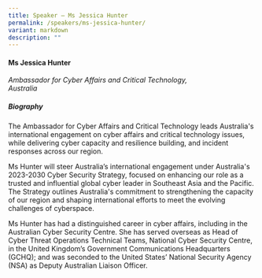 ```yaml
---
title: Speaker – Ms Jessica Hunter
permalink: /speakers/ms-jessica-hunter/
variant: markdown
description: ""
---
```

#### **Ms Jessica Hunter**

*Ambassador for Cyber Affairs and Critical Technology, <br>Australia*

##### **Biography**
The Ambassador for Cyber Affairs and Critical Technology leads Australia's international engagement on cyber affairs and critical technology issues, while delivering cyber capacity and resilience building, and incident responses across our region.

Ms Hunter will steer Australia’s international engagement under Australia's 2023-2030 Cyber Security Strategy, focused on enhancing our role as a trusted and influential global cyber leader in Southeast Asia and the Pacific. The Strategy outlines Australia's commitment to strengthening the capacity of our region and shaping international efforts to meet the evolving challenges of cyberspace.

Ms Hunter has had a distinguished career in cyber affairs, including in the Australian Cyber Security Centre.
She has served overseas as Head of Cyber Threat Operations Technical Teams, National Cyber Security Centre, in the United Kingdom’s Government Communications Headquarters (GCHQ); and was seconded to the United States’ National Security Agency (NSA) as Deputy Australian Liaison Officer.